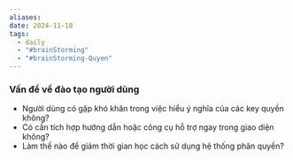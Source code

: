 ```yaml
---
aliases: 
date: 2024-11-18
tags:
  - daily
  - "#brainStorming"
  - "#brainStorming-Quyen"
---
```

### **Vấn đề về đào tạo người dùng**
- Người dùng có gặp khó khăn trong việc hiểu ý nghĩa của các key quyền không?  
- Có cần tích hợp hướng dẫn hoặc công cụ hỗ trợ ngay trong giao diện không?  
- Làm thế nào để giảm thời gian học cách sử dụng hệ thống phân quyền?  